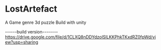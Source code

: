 # LostArtefact
 
A Game genre 3d puzzle Build with unity 


------build version--------
https://drive.google.com/file/d/1CLXQ8nDDYdzolSlLKKPhkTKxdRZ0fpWd/view?usp=sharing
